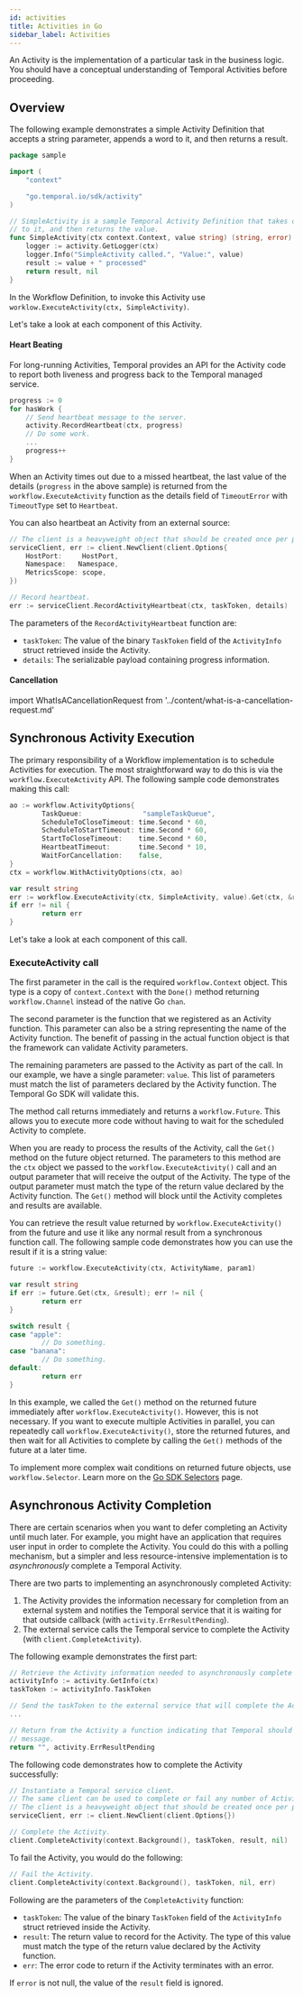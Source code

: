 ```yaml
---
id: activities
title: Activities in Go
sidebar_label: Activities
---
```


An Activity is the implementation of a particular task in the business logic.
You should have a conceptual understanding of Temporal Activities before proceeding.

## Overview

The following example demonstrates a simple Activity Definition that accepts a string parameter, appends a word
to it, and then returns a result.

```go
package sample

import (
	"context"

	"go.temporal.io/sdk/activity"
)

// SimpleActivity is a sample Temporal Activity Definition that takes one parameter, appends a word
// to it, and then returns the value.
func SimpleActivity(ctx context.Context, value string) (string, error) {
	logger := activity.GetLogger(ctx)
	logger.Info("SimpleActivity called.", "Value:", value)
	result := value + " processed"
	return result, nil
}
```

In the Workflow Definition, to invoke this Activity use `worklow.ExecuteActivity(ctx, SimpleActivity)`.

Let's take a look at each component of this Activity.

#### Heart Beating

For long-running Activities, Temporal provides an API for the Activity code to report both liveness and
progress back to the Temporal managed service.

```go
progress := 0
for hasWork {
    // Send heartbeat message to the server.
    activity.RecordHeartbeat(ctx, progress)
    // Do some work.
    ...
    progress++
}
```

When an Activity times out due to a missed heartbeat, the last value of the details (`progress` in the
above sample) is returned from the `workflow.ExecuteActivity` function as the details field of `TimeoutError`
with `TimeoutType` set to `Heartbeat`.

You can also heartbeat an Activity from an external source:

```go
// The client is a heavyweight object that should be created once per process.
serviceClient, err := client.NewClient(client.Options{
    HostPort:     HostPort,
    Namespace:   Namespace,
    MetricsScope: scope,
})

// Record heartbeat.
err := serviceClient.RecordActivityHeartbeat(ctx, taskToken, details)
```

The parameters of the `RecordActivityHeartbeat` function are:

- `taskToken`: The value of the binary `TaskToken` field of the `ActivityInfo` struct retrieved inside
  the Activity.
- `details`: The serializable payload containing progress information.

#### Cancellation

import WhatIsACancellationRequest from '../content/what-is-a-cancellation-request.md'

<WhatIsACancellationRequest/>

## Synchronous Activity Execution

The primary responsibility of a Workflow implementation is to schedule Activities for execution.
The most straightforward way to do this is via the `workflow.ExecuteActivity` API.
The following sample code demonstrates making this call:

```go
ao := workflow.ActivityOptions{
        TaskQueue:               "sampleTaskQueue",
        ScheduleToCloseTimeout: time.Second * 60,
        ScheduleToStartTimeout: time.Second * 60,
        StartToCloseTimeout:    time.Second * 60,
        HeartbeatTimeout:       time.Second * 10,
        WaitForCancellation:    false,
}
ctx = workflow.WithActivityOptions(ctx, ao)

var result string
err := workflow.ExecuteActivity(ctx, SimpleActivity, value).Get(ctx, &result)
if err != nil {
        return err
}
```

Let's take a look at each component of this call.

### ExecuteActivity call

The first parameter in the call is the required `workflow.Context` object. This type is a copy of
`context.Context` with the `Done()` method returning `workflow.Channel` instead of the native Go `chan`.

The second parameter is the function that we registered as an Activity function. This parameter can
also be a string representing the name of the Activity function. The benefit of passing
in the actual function object is that the framework can validate Activity parameters.

The remaining parameters are passed to the Activity as part of the call. In our example, we have a
single parameter: `value`. This list of parameters must match the list of parameters declared by
the Activity function. The Temporal Go SDK will validate this.

The method call returns immediately and returns a `workflow.Future`. This allows you to execute more
code without having to wait for the scheduled Activity to complete.

When you are ready to process the results of the Activity, call the `Get()` method on the future
object returned. The parameters to this method are the `ctx` object we passed to the
`workflow.ExecuteActivity()` call and an output parameter that will receive the output of the
Activity. The type of the output parameter must match the type of the return value declared by the
Activity function. The `Get()` method will block until the Activity completes and results are
available.

You can retrieve the result value returned by `workflow.ExecuteActivity()` from the future and use
it like any normal result from a synchronous function call. The following sample code demonstrates how
you can use the result if it is a string value:

```go
future := workflow.ExecuteActivity(ctx, ActivityName, param1)

var result string
if err := future.Get(ctx, &result); err != nil {
        return err
}

switch result {
case "apple":
        // Do something.
case "banana":
        // Do something.
default:
        return err
}
```

In this example, we called the `Get()` method on the returned future immediately after `workflow.ExecuteActivity()`.
However, this is not necessary. If you want to execute multiple Activities in parallel, you can
repeatedly call `workflow.ExecuteActivity()`, store the returned futures, and then wait for all
Activities to complete by calling the `Get()` methods of the future at a later time.

To implement more complex wait conditions on returned future objects, use `workflow.Selector`. Learn more on the [Go SDK Selectors](https://docs.temporal.io/docs/go/selectors) page.

## Asynchronous Activity Completion

There are certain scenarios when you want to defer completing an Activity until much later.
For example, you might have an application that requires user input in order to complete
the Activity.
You could do this with a polling mechanism, but a simpler and less
resource-intensive implementation is to _asynchronously_ complete a Temporal Activity.

There are two parts to implementing an asynchronously completed Activity:

1. The Activity provides the information necessary for completion from an external system and notifies
   the Temporal service that it is waiting for that outside callback (with `activity.ErrResultPending`).
2. The external service calls the Temporal service to complete the Activity (with `client.CompleteActivity`).

The following example demonstrates the first part:

```go
// Retrieve the Activity information needed to asynchronously complete the Activity.
activityInfo := activity.GetInfo(ctx)
taskToken := activityInfo.TaskToken

// Send the taskToken to the external service that will complete the Activity.
...

// Return from the Activity a function indicating that Temporal should wait for an async completion
// message.
return "", activity.ErrResultPending
```

The following code demonstrates how to complete the Activity successfully:

```go
// Instantiate a Temporal service client.
// The same client can be used to complete or fail any number of Activities.
// The client is a heavyweight object that should be created once per process.
serviceClient, err := client.NewClient(client.Options{})

// Complete the Activity.
client.CompleteActivity(context.Background(), taskToken, result, nil)
```

To fail the Activity, you would do the following:

```go
// Fail the Activity.
client.CompleteActivity(context.Background(), taskToken, nil, err)
```

Following are the parameters of the `CompleteActivity` function:

- `taskToken`: The value of the binary `TaskToken` field of the `ActivityInfo` struct retrieved inside
  the Activity.
- `result`: The return value to record for the Activity. The type of this value must match the type
  of the return value declared by the Activity function.
- `err`: The error code to return if the Activity terminates with an error.

If `error` is not null, the value of the `result` field is ignored.
